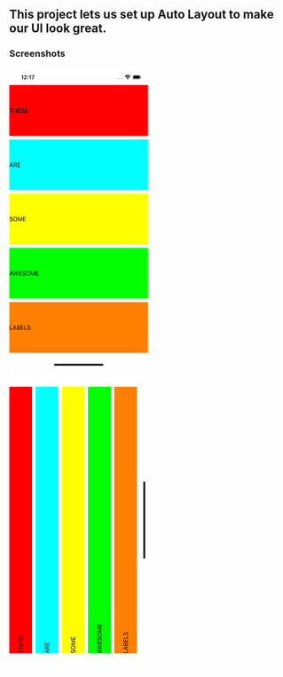 ## This project lets us set up Auto Layout to make our UI look great.

### Screenshots

<img src="https://github.com/deathlezz/100-Days-of-Swift/blob/main/07-Project6/Project6b/Screenshots/Screenshot1.png" width=250> ‎ <img src="https://github.com/deathlezz/100-Days-of-Swift/blob/main/07-Project6/Project6b/Screenshots/Screenshot2.png" width=250>
